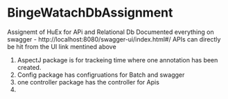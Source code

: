 # BingeWatachDbAssignment
Assignemt of HuEx for APi and Relational Db 
Documented everything on swagger - http://localhost:8080/swagger-ui/index.html#/
APIs can directly be hit from the UI link mentined above 

1. AspectJ package is for trackeing time where one annotation has been created.
2. Config package has configruations for Batch and swagger
3. one controller package has the controller for Apis
4. 
